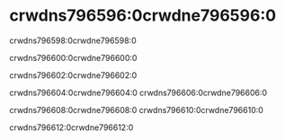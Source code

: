 # crwdns796596:0crwdne796596:0

<p class="description">crwdns796598:0crwdne796598:0</p>

crwdns796600:0crwdne796600:0

crwdns796602:0crwdne796602:0

crwdns796604:0crwdne796604:0 crwdns796606:0crwdne796606:0

crwdns796608:0crwdne796608:0 crwdns796610:0crwdne796610:0

crwdns796612:0crwdne796612:0